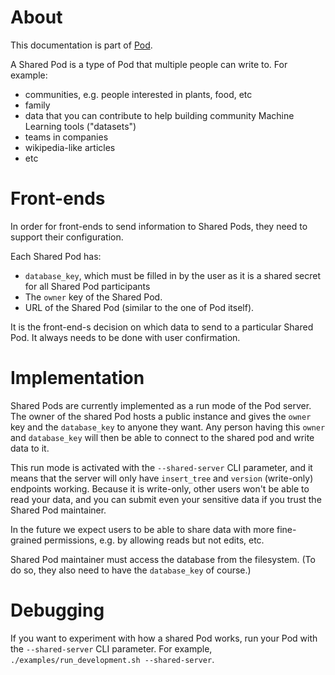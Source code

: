 # About
This documentation is part of [Pod](../README.md).

A Shared Pod is a type of Pod that multiple people can write to. For example:

* communities, e.g. people interested in plants, food, etc
* family
* data that you can contribute to help building community Machine Learning tools ("datasets")
* teams in companies
* wikipedia-like articles
* etc


# Front-ends

In order for front-ends to send information to Shared Pods,
they need to support their configuration.

Each Shared Pod has:

* `database_key`, which must be filled in by the user as it is a shared secret for all Shared Pod participants
* The `owner` key of the Shared Pod.
* URL of the Shared Pod (similar to the one of Pod itself).

It is the front-end-s decision on which data to send to a particular Shared Pod.
It always needs to be done with user confirmation.


# Implementation

Shared Pods are currently implemented as a run mode of the Pod server.
The owner of the shared Pod hosts a public instance and gives
the `owner` key and the `database_key` to anyone they want.
Any person having this `owner` and `database_key` will then be able to
connect to the shared pod and write data to it.

This run mode is activated with the `--shared-server` CLI parameter, and it means that the
server will only have `insert_tree` and `version` (write-only) endpoints working.
Because it is write-only, other users won't be able to read your data,
and you can submit even your sensitive data if you trust the Shared Pod maintainer.

In the future we expect users to be able to share data with more fine-grained permissions,
e.g. by allowing reads but not edits, etc.

Shared Pod maintainer must access the database from the filesystem.
(To do so, they also need to have the `database_key` of course.)


# Debugging

If you want to experiment with how a shared Pod works,
run your Pod with the `--shared-server` CLI parameter.
For example, `./examples/run_development.sh --shared-server`.
